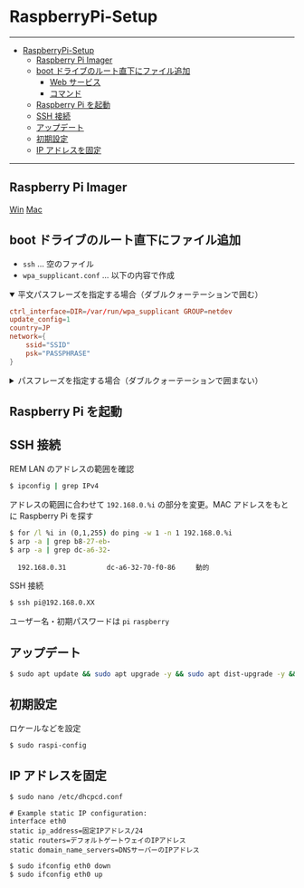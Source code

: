 <a id="markdown-raspberrypi-setup" name="raspberrypi-setup"></a>

# RaspberryPi-Setup

---

<!-- TOC -->

- [RaspberryPi-Setup](#raspberrypi-setup)
  - [Raspberry Pi Imager](#raspberry-pi-imager)
  - [boot ドライブのルート直下にファイル追加](#boot-ドライブのルート直下にファイル追加)
    - [Web サービス](#web-サービス)
    - [コマンド](#コマンド)
  - [Raspberry Pi を起動](#raspberry-pi-を起動)
  - [SSH 接続](#ssh-接続)
  - [アップデート](#アップデート)
  - [初期設定](#初期設定)
  - [IP アドレスを固定](#ip-アドレスを固定)

<!-- /TOC -->

---

<a id="markdown-raspberry-pi-imager" name="raspberry-pi-imager"></a>

## Raspberry Pi Imager

[Win](https://downloads.raspberrypi.org/imager/imager_latest.exe) [Mac](https://downloads.raspberrypi.org/imager/imager_latest.dmg)

<a id="markdown-boot-ドライブのルート直下にファイル追加" name="boot-ドライブのルート直下にファイル追加"></a>

## boot ドライブのルート直下にファイル追加

- `ssh` ... 空のファイル
- `wpa_supplicant.conf` ... 以下の内容で作成

<details open>
<summary>平文パスフレーズを指定する場合（ダブルクォーテーションで囲む）</summary>

```conf
ctrl_interface=DIR=/var/run/wpa_supplicant GROUP=netdev
update_config=1
country=JP
network={
	ssid="SSID"
	psk="PASSPHRASE"
}
```

</details>

<details>
<summary>パスフレーズを指定する場合（ダブルクォーテーションで囲まない）</summary>

```conf
ctrl_interface=DIR=/var/run/wpa_supplicant GROUP=netdev
update_config=1
country=JP
network={
	ssid="SSID"
	psk=ENCRYPTED_PASSPHRASE
}
```

パスフレーズの暗号化は以下の Web サービス or コマンドで行う

<a id="markdown-web-サービス" name="web-サービス"></a>

### Web サービス

[WPA key calculation](http://jorisvr.nl/wpapsk.html)

<a id="markdown-コマンド" name="コマンド"></a>

### コマンド

```sh
# Ubuntu
$ sudo apt install wpasupplicant
$ wpa_passphrase SSID PASSPHRASE
```

```
network={
        ssid="SSID"
        #psk="PASSPHRASE"
        psk=38497220976092fc2707a838e4d4385019256149f99f935be22c90159d3b8373
}
```

</details>

<a id="markdown-raspberry-pi-を起動" name="raspberry-pi-を起動"></a>

## Raspberry Pi を起動

<a id="markdown-ssh-接続" name="ssh-接続"></a>

## SSH 接続

REM LAN のアドレスの範囲を確認

```cmd
$ ipconfig | grep IPv4
```

アドレスの範囲に合わせて `192.168.0.%i` の部分を変更。MAC アドレスをもとに Raspberry Pi を探す

```cmd
$ for /l %i in (0,1,255) do ping -w 1 -n 1 192.168.0.%i
$ arp -a | grep b8-27-eb-
$ arp -a | grep dc-a6-32-
```

```
  192.168.0.31          dc-a6-32-70-f0-86     動的
```

SSH 接続

```cmd
$ ssh pi@192.168.0.XX
```

ユーザー名・初期パスワードは `pi` `raspberry`

<a id="markdown-アップデート" name="アップデート"></a>

## アップデート

```sh
$ sudo apt update && sudo apt upgrade -y && sudo apt dist-upgrade -y && sudo apt autoremove -y
```

<a id="markdown-初期設定" name="初期設定"></a>

## 初期設定

ロケールなどを設定

```sh
$ sudo raspi-config
```

<a id="markdown-ip-アドレスを固定" name="ip-アドレスを固定"></a>

## IP アドレスを固定

```sh
$ sudo nano /etc/dhcpcd.conf
```

```
# Example static IP configuration:
interface eth0
static ip_address=固定IPアドレス/24
static routers=デフォルトゲートウェイのIPアドレス
static domain_name_servers=DNSサーバーのIPアドレス
```

```sh
$ sudo ifconfig eth0 down
$ sudo ifconfig eth0 up
```
